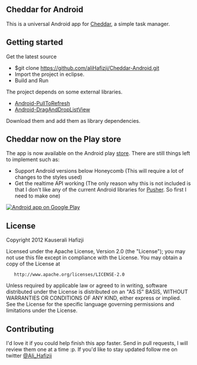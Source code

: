 ## Cheddar for Android

This is a universal Android app for [Cheddar](http://cheddarapp.com), a simple task manager.

## Getting started

Get the latest source 
  
  * $git clone https://github.com/aliHafizji/Cheddar-Android.git
  * Import the project in eclipse.
  * Build and Run

The project depends on some external libraries.

  * [Android-PullToRefresh](https://github.com/chrisbanes/Android-PullToRefresh)
  * [Android-DragAndDropListView](https://github.com/bauerca/drag-sort-listview)

Download them and add them as library dependencies.

## Cheddar now on the Play store

The app is now available on the Android play [store](https://play.google.com/store/apps/details?id=com.creativeperson.cheddar). There are still things left to implement such as:

  * Support Android versions below Honeycomb (This will require a lot of changes to the styles used)
  * Get the realtime API working (The only reason why this is not included is that I don't like any of the current Android libraries for [Pusher](http://pusher.com/docs/client_libraries#android-java). So first I need to make one)

<a href="http://play.google.com/store/apps/details?id=com.creativeperson.cheddar">
  <img alt="Android app on Google Play"
       src="http://developer.android.com/images/brand/en_generic_rgb_wo_45.png" />
</a>

## License

Copyright 2012 Kauserali Hafizji

   Licensed under the Apache License, Version 2.0 (the "License");
   you may not use this file except in compliance with the License.
   You may obtain a copy of the License at

       http://www.apache.org/licenses/LICENSE-2.0

   Unless required by applicable law or agreed to in writing, software
   distributed under the License is distributed on an "AS IS" BASIS,
   WITHOUT WARRANTIES OR CONDITIONS OF ANY KIND, either express or implied.
   See the License for the specific language governing permissions and
   limitations under the License.

## Contributing

I'd love it if you could help finish this app faster. Send in pull requests, I will review them one at a time :p. If you'd like to stay updated follow me on twitter [@Ali_Hafizji](https://twitter.com/Ali_hafizji)

